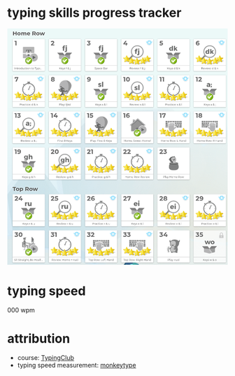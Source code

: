 # typing skills progress tracker
![progress screenshot](./progress.png)
# typing speed
000 wpm
# attribution
- course: [TypingClub](https://www.typingclub.com)
- typing speed measurement: [monkeytype](https://monkeytype.com/)
